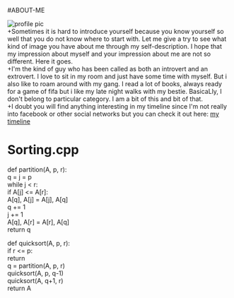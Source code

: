 #ABOUT-ME

![profile pic](https://dyn.web.whatsapp.com/pp?e=https%3A%2F%2Fpps.whatsapp.net%2Fv%2Ft61.11540-24%2F30819199_367709447069551_8968344532450017280_n.jpg%3Foe%3D5AF83FFB%26oh%3Dc8cb306f628ecb32addabe91c198f493&t=l&u=919962824394%40c.us&i=1524683566)  
+Sometimes it is hard to introduce yourself because you know yourself so well that you do not know where to start with. Let me give a try to see what kind of image you have about me through my self-description. I hope that my impression about myself and your impression about me are not so different. Here it goes.  
+I'm the kind of guy who has been called as both an introvert and an extrovert. I love to sit in my room and just have some time with myself. But i also like to roam around with my gang. I read a lot of books, always ready for a game of fifa but i like my late night walks with my bestie. BasicaLly, I don't belong to particular category. I am a bit of this and bit of that.    
+I doubt you will find anything interesting in my timeline since I'm not really into facebook or other social networks but you can check it out here: [my timeline](https://www.facebook.com/profile.php?id=100010478928366)  

<!--ROHITH 106117041-->
<!--KANCHI 106117041-->
# Sorting.cpp
def partition(A, p, r):  
   q = j = p  
   while j < r:  
     if A[j] <= A[r]:  
       A[q], A[j] = A[j], A[q]  
         q += 1  
     j += 1  
   A[q], A[r] = A[r], A[q]  
   return q  
     
   def quicksort(A, p, r):  
   if r <= p:  
     return  
   q = partition(A, p, r)  
   quicksort(A, p, q-1)  
   quicksort(A, q+1, r)  
   return A  

